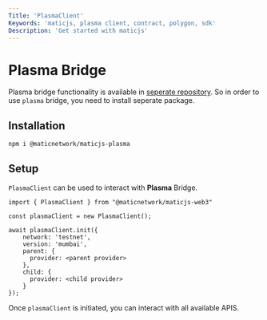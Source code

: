 ```yaml
---
Title: 'PlasmaClient'
Keywords: 'maticjs, plasma client, contract, polygon, sdk'
Description: 'Get started with maticjs'
---
```


# Plasma Bridge

Plasma bridge functionality is available in [seperate repository](https://github.com/maticnetwork/maticjs-plasma). So in order to use `plasma` bridge, you need to install seperate package.

## Installation

```
npm i @maticnetwork/maticjs-plasma
```

## Setup

`PlasmaClient` can be used to interact with **Plasma** Bridge.

```
import { PlasmaClient } from "@maticnetwork/maticjs-web3"

const plasmaClient = new PlasmaClient();

await plasmaClient.init({
    network: 'testnet',
    version: 'mumbai',
    parent: {
      provider: <parent provider>
    },
    child: {
      provider: <child provider>
    }
});

```

Once `plasmaClient` is initiated, you can interact with all available APIS.
